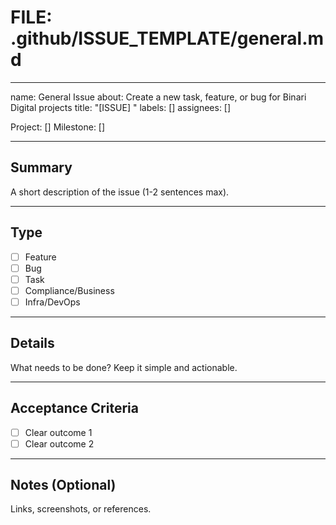 # FILE: .github/ISSUE_TEMPLATE/general.md
---
name: General Issue
about: Create a new task, feature, or bug for Binari Digital projects
title: "[ISSUE] <short title here>"
labels: []
assignees: []

Project: []
Milestone: []

---

## Summary
A short description of the issue (1-2 sentences max).

---

## Type
- [ ] Feature
- [ ] Bug
- [ ] Task
- [ ] Compliance/Business
- [ ] Infra/DevOps

---

## Details
What needs to be done? Keep it simple and actionable.  

---

## Acceptance Criteria
- [ ] Clear outcome 1  
- [ ] Clear outcome 2  

---

## Notes (Optional)
Links, screenshots, or references.
